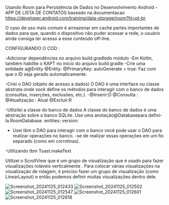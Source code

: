 Usando Room para Persistência de Dados no Desenvolvimento Android - APP DE LISTA DE CONTATOS 
baseado na documentacao https://developer.android.com/training/data-storage/room?hl=pt-br


O caso de uso mais comum é armazenar em cache partes importantes de dados para que, 
quando o dispositivo não puder acessar a rede, o usuário ainda consiga ter acesso a esse conteúdo off-line.

CONFIGURANDO O COD :

-Adicionar dependências no arquivo build.gradledo módulo
-Em Kotlin, também habilite o KAPT no início do arquivo build.gradle
-Crie uma entidade a@Entity
@Entity: @PrimaryKey:
autoGenerate = true: Faz com que o ID seja gerado automaticamente.

-Criei o DAO (objeto de acesso a dados)
O DAO é uma interface ou classe abstrata onde você define os métodos para interagir com o banco de dados (consultas, inserções, exclusões, etc.).
-@Inserir:D
@Consulta :
@Atualização : Atual
@Excluir:R

-Utlizilei a classe do banco de dados
A classe do banco de dados é uma abstração sobre o banco SQLite. Use uma anotação@Databasepara defini-la.RoomDatabase.
entities:  version:

- Usei tbm o DAO para interagir com o banco
 você pode usar o DAO para realizar operações no banco. -se de realizar essas operações em um fio separado (como em corrotinas).

-Utilizando tbm Toast.makeText

Utilizei o ScrollView que é um grupo de visualização que é usado para fazer visualizações roláveis ​​verticalmente .
Para colocar várias visualizações na visualização de rolagem, é preciso fazer um grupo de visualização (como LinearLayout) e então podemos definir muitas visualizações dentro dele.

![Screenshot_20241125_012433](https://github.com/user-attachments/assets/4fdafc73-e34c-4864-8fcd-df2de697c0e7) 
![Screenshot_20241125_012502](https://github.com/user-attachments/assets/a3cf424a-6cdc-4298-b35f-f94149570998)
![Screenshot_20241125_012547](https://github.com/user-attachments/assets/9e6a933a-14a5-4591-a8b0-9253bb4ae33a)
![Screenshot_20241125_012601](https://github.com/user-attachments/assets/6deee278-68b7-4308-a7c9-3f2e8f8ddfde)
![Screenshot_20241125_012618](https://github.com/user-attachments/assets/992baf0e-2ce7-45d2-b185-5afe95e1f424)

